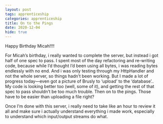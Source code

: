 ```yaml
---
layout: post 
tags: apprenticeship
categories: apprenticeship
title: On to the Pings
date: 2020-12-04
hide: true
---
```


Happy Birthday Micah!!!!

For Micah’s birthday, i really wanted to complete the server, but instead i got half of one spec to pass.  I spent most of the day refactoring and re-writing code, because while I’d thought I’d been using all bytes, i was reading bytes endlessly with no end.  And i was only testing through my HttpHandler and not the whole server, so things hadn’t been working.  But I made a lot of progress today—even got a picture of Brusly to ‘upload’ to the ‘database’..  My code is looking better too (well, some of it), and getting the rest of that spec to pass shouldn’t be too much trouble.  Then on to the pings.  Those have to be easier than uploading a file right?

Once I’m done with this server, i really need to take like an hour to review it all and make sure i actually understand everything i made work, especially to understand which input/output streams do what.


